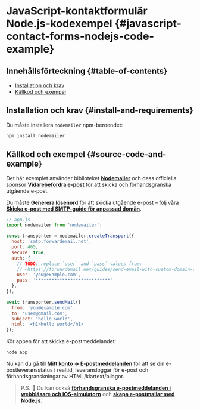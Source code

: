 # JavaScript-kontaktformulär Node.js-kodexempel {#javascript-contact-forms-nodejs-code-example}

## Innehållsförteckning {#table-of-contents}

* [Installation och krav](#install-and-requirements)
* [Källkod och exempel](#source-code-and-example)

## Installation och krav {#install-and-requirements}

Du måste installera `nodemailer` npm-beroendet:

```sh
npm install nodemailer
```

## Källkod och exempel {#source-code-and-example}

Det här exemplet använder biblioteket **[Nodemailer](https://github.com/nodemailer/nodemailer)** och dess officiella sponsor **[Vidarebefordra e-post](https://forwardemail.net)** för att skicka och förhandsgranska utgående e-post.

Du måste <strong class="text-success"><i class="fa fa-key"></i>Generera lösenord</strong> för att skicka utgående e-post – följ våra **[Skicka e-post med SMTP-guide för anpassad domän](/guides/send-email-with-custom-domain-smtp)**.

<!-- https://github.com/nodemailer/nodemailer-web/pull/22 -->

```js
// app.js
import nodemailer from 'nodemailer';

const transporter = nodemailer.createTransport({
  host: 'smtp.forwardemail.net',
  port: 465,
  secure: true,
  auth: {
    // TODO: replace `user` and `pass` values from:
    // <https://forwardemail.net/guides/send-email-with-custom-domain-smtp>
    user: 'you@example.com',
    pass: '****************************'
  },
});

await transporter.sendMail({
  from: 'you@example.com',
  to: 'user@gmail.com',
  subject: 'hello world',
  html: '<h1>hello world</h1>'
});
```

Kör appen för att skicka e-postmeddelandet:

```sh
node app
```

Nu kan du gå till **[Mitt konto → E-postmeddelanden](/my-account/emails)** för att se din e-postleveransstatus i realtid, leveransloggar för e-post och förhandsgranskningar av HTML/klartext/bilagor.

> P.S. :tada: Du kan också **[förhandsgranska e-postmeddelanden i webbläsare och iOS-simulatorn](/docs/test-preview-email-rendering-browsers-ios-simulator)** och **[skapa e-postmallar med Node.js](/docs/send-emails-with-node-js-javascript)**.